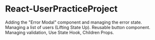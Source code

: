 # React-UserPracticeProject

Adding the "Error Modal" component and managing the error state.
Managing a list of users (Lifting State Up).
Reusable button component.
Managing validation,
Use State Hook,
Children Props.

